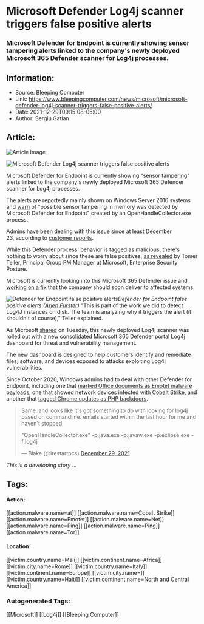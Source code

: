 # Microsoft Defender Log4j scanner triggers false positive alerts
### Microsoft Defender for Endpoint is currently showing sensor tampering alerts linked to the company's newly deployed Microsoft 365 Defender scanner for Log4j processes.

## Information:
+ Source: Bleeping Computer
+ Link: https://www.bleepingcomputer.com/news/microsoft/microsoft-defender-log4j-scanner-triggers-false-positive-alerts/
+ Date: 2021-12-29T09:15:08-05:00
+ Author: Sergiu Gatlan


## Article:
![Article Image](https://www.bleepstatic.com/content/hl-images/2021/02/11/Microsoft-Defender.jpg)

![Microsoft Defender Log4j scanner triggers false positive alerts](https://www.bleepstatic.com/content/hl-images/2021/02/11/Microsoft-Defender.jpg)


Microsoft Defender for Endpoint is currently showing "sensor tampering" alerts linked to the company's newly deployed Microsoft 365 Defender scanner for Log4j processes.


The alerts are reportedly mainly shown on Windows Server 2016 systems and [warn](https://twitter.com/SecGuru_OTX/status/1476165358155407364) of "possible sensor tampering in memory was detected by Microsoft Defender for Endpoint" created by an OpenHandleCollector.exe process.


Admins have been dealing with this issue since at least December 23, according to [customer reports](https://twitter.com/0x0luke/status/1474134210772414464).


While this Defender process' behavior is tagged as malicious, there's nothing to worry about since these are false positives, [as revealed](https://twitter.com/djteller/status/1476183568804204547) by Tomer Teller, Principal Group PM Manager at Microsoft, Enterprise Security Posture.


Microsoft is currently looking into this Microsoft 365 Defender issue and [working on a fix](https://twitter.com/msftsecurity/status/1476175823384289280?ref_src=twsrc%5Etfw%7Ctwcamp%5Etweetembed%7Ctwterm%5E1476175823384289280%7Ctwgr%5E%7Ctwcon%5Es1_&ref_url=https%3A%2F%2Fwww.bleepingcomputer.com%2Fnews%2Fmicrosoft%2Fmicrosoft-defender-log4j-scanner-triggers-false-positive-alerts%2F) that the company should soon deliver to affected systems.



![Defender for Endpoint false positive alerts](https://www.bleepstatic.com/images/news/u/1109292/2021/Defender_Log4j_alerts.jpg)*Defender for Endpoint false positive alerts ([Arjen Furster](https://twitter.com/arjenfurster))*
"This is part of the work we did to detect Log4J instances on disk. The team is analyzing why it triggers the alert (it shouldn't of course)," Teller explained.


As Microsoft [shared](https://twitter.com/MsftSecIntel/status/1475627081753112579) on Tuesday, this newly deployed Log4j scanner was rolled out with a new consolidated Microsoft 365 Defender portal Log4j dashboard for threat and vulnerability management.


The new dashboard is designed to help customers identify and remediate files, software, and devices exposed to attacks exploiting Log4j vulnerabilities.


Since October 2020, Windows admins had to deal with other Defender for Endpoint, including one that [marked Office documents as Emotet malware payloads](https://www.bleepingcomputer.com/news/microsoft/microsoft-defender-scares-admins-with-emotet-false-positives/), one that [showed network devices infected with Cobalt Strike](https://www.bleepingcomputer.com/news/microsoft/microsoft-defender-atp-scars-admins-with-false-cobalt-strike-alerts/), and another that [tagged Chrome updates as PHP backdoors](https://www.bleepingcomputer.com/news/security/microsoft-defender-atp-detects-chrome-updates-as-php-backdoors/).



> 
> Same. and looks like it's got something to do with looking for log4j based on commandline. emails started within the last hour for me and haven't stopped  
>   
> 
> "OpenHandleCollector.exe" -p:java.exe -p:javaw.exe -p:eclipse.exe -f:log4j
> 
> 
> — Blake (@irestartpcs) [December 29, 2021](https://twitter.com/irestartpcs/status/1476167731762376707?ref_src=twsrc%5Etfw)


*This is a developing story ...*





## Tags:

#### Action:
[[action.malware.name=at]] [[action.malware.name=Cobalt Strike]] [[action.malware.name=Emotet]] [[action.malware.name=Net]] [[action.malware.name=Ping]] [[action.malware.name=Ping]] [[action.malware.name=Tor]]

#### Location:
[[victim.country.name=Mali]] [[victim.continent.name=Africa]] [[victim.city.name=Rome]] [[victim.country.name=Italy]] [[victim.continent.name=Europe]] [[victim.city.name=]] [[victim.country.name=Haiti]] [[victim.continent.name=North and Central America]]

### Autogenerated Tags:
[[Microsoft]] [[Log4j]] [[Bleeping Computer]]

